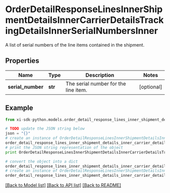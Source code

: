 # OrderDetailResponseLinesInnerShipmentDetailsInnerCarrierDetailsTrackingDetailsInnerSerialNumbersInner

A list of serial numbers of the line items contained in the shipment.

## Properties

Name | Type | Description | Notes
------------ | ------------- | ------------- | -------------
**serial_number** | **str** | The serial number for the line item. | [optional] 

## Example

```python
from xi-sdk-python.models.order_detail_response_lines_inner_shipment_details_inner_carrier_details_tracking_details_inner_serial_numbers_inner import OrderDetailResponseLinesInnerShipmentDetailsInnerCarrierDetailsTrackingDetailsInnerSerialNumbersInner

# TODO update the JSON string below
json = "{}"
# create an instance of OrderDetailResponseLinesInnerShipmentDetailsInnerCarrierDetailsTrackingDetailsInnerSerialNumbersInner from a JSON string
order_detail_response_lines_inner_shipment_details_inner_carrier_details_tracking_details_inner_serial_numbers_inner_instance = OrderDetailResponseLinesInnerShipmentDetailsInnerCarrierDetailsTrackingDetailsInnerSerialNumbersInner.from_json(json)
# print the JSON string representation of the object
print OrderDetailResponseLinesInnerShipmentDetailsInnerCarrierDetailsTrackingDetailsInnerSerialNumbersInner.to_json()

# convert the object into a dict
order_detail_response_lines_inner_shipment_details_inner_carrier_details_tracking_details_inner_serial_numbers_inner_dict = order_detail_response_lines_inner_shipment_details_inner_carrier_details_tracking_details_inner_serial_numbers_inner_instance.to_dict()
# create an instance of OrderDetailResponseLinesInnerShipmentDetailsInnerCarrierDetailsTrackingDetailsInnerSerialNumbersInner from a dict
order_detail_response_lines_inner_shipment_details_inner_carrier_details_tracking_details_inner_serial_numbers_inner_form_dict = order_detail_response_lines_inner_shipment_details_inner_carrier_details_tracking_details_inner_serial_numbers_inner.from_dict(order_detail_response_lines_inner_shipment_details_inner_carrier_details_tracking_details_inner_serial_numbers_inner_dict)
```
[[Back to Model list]](../README.md#documentation-for-models) [[Back to API list]](../README.md#documentation-for-api-endpoints) [[Back to README]](../README.md)


